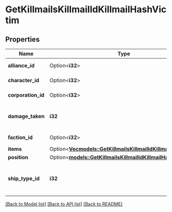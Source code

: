 # GetKillmailsKillmailIdKillmailHashVictim

## Properties

Name | Type | Description | Notes
------------ | ------------- | ------------- | -------------
**alliance_id** | Option<**i32**> | alliance_id integer | [optional]
**character_id** | Option<**i32**> | character_id integer | [optional]
**corporation_id** | Option<**i32**> | corporation_id integer | [optional]
**damage_taken** | **i32** | How much total damage was taken by the victim  | 
**faction_id** | Option<**i32**> | faction_id integer | [optional]
**items** | Option<[**Vec<models::GetKillmailsKillmailIdKillmailHashItem>**](get_killmails_killmail_id_killmail_hash_item.md)> | items array | [optional]
**position** | Option<[**models::GetKillmailsKillmailIdKillmailHashPosition**](get_killmails_killmail_id_killmail_hash_position.md)> |  | [optional]
**ship_type_id** | **i32** | The ship that the victim was piloting and was destroyed  | 

[[Back to Model list]](../README.md#documentation-for-models) [[Back to API list]](../README.md#documentation-for-api-endpoints) [[Back to README]](../README.md)


